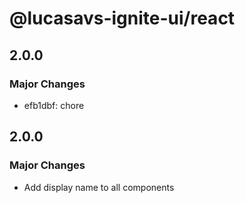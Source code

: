 # @lucasavs-ignite-ui/react

## 2.0.0

### Major Changes

- efb1dbf: chore

## 2.0.0

### Major Changes

- Add display name to all components
